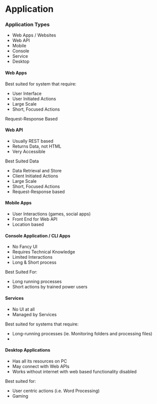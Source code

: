 # Application



### Application Types

* Web Apps / Websites
* Web API
* Mobile
* Console
* Service
* Desktop

#### Web Apps

Best suited for system that require:

* User Interface
* User Initiated Actions
* Large Scale
* Short, Focused Actions

Request-Response Based

#### Web API

* Usually REST based
* Returns Data, not HTML
* Very Accessible

Best Suited Data

* Data Retrieval and Store
* Client Initiated Actions
* Large Scale
* Short, Focused Actions
* Request-Response based

#### Mobile Apps

* User Interactions (games, social apps)
* Front End for Web API
* Location based

#### Console Application / CLI Apps

* No Fancy UI
* Requires Technical Knowledge
* Limited Interactions
* Long & Short process

Best Suited For:

* Long running processes
* Short actions by trained power users

#### Services

* No UI at all
* Managed by Services

Best suited for systems that require:

* Long-running processes (ie. Monitoring folders and processing files)
*

#### Desktop Applications

* Has all its resources on PC
* May connect with Web APIs
* Works without internet with web based functionality disabled&#x20;

Best suited for:

* User centric actions (i.e. Word Processing)
* Gaming



